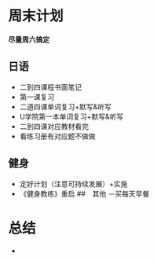 # 周末计划
**尽量周六搞定**
## 日语
- 二到四课程书面笔记
- 第一课复习
- 二道四课单词复习+默写&听写
- U学院第一本单词复习+默写&听写
- 二到四课对应教材看完
- 看练习册有对应题不做做
## 健身
- 定好计划（注意可持续发展）+实施
- 《健身教练》重启
##　其他
－买每天早餐

# 总结
- 
